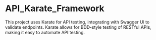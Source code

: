 # API_Karate_Framework

This project uses Karate for API testing, integrating with Swagger UI to validate endpoints. Karate allows for BDD-style testing of RESTful APIs, making it easy to automate API testing.